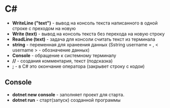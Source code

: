 # __С#__
- **WriteLine ("text")** - вывод на консоль текста написанного в одной строке с преходом на новую
- **Write (text)** - вывод на консоль текста без перехода на новую строку
- **ReadLine (text)** - задача для консоли считать текст из терминала
- **string** - переменная для хранеения данных (Sstring username = , < username > - обозначение данных)
- **Console** - обращение к системному терминалу
- **//** - создания комментария, текст (подсказка)
- **;** - в C# это окончание оператора (закрывет строку с кодои)

## __Console__
- **dotnet new console** - заполняет проект для старта.
- **dotnet run** - старт(запуск) созданной программы